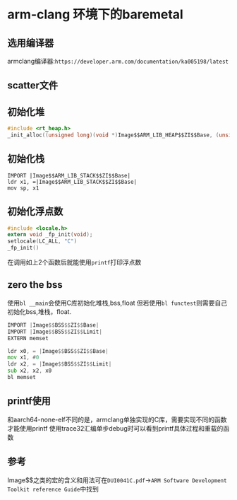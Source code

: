 # arm-clang 环境下的baremetal

## 选用编译器
armclang编译器:`https://developer.arm.com/documentation/ka005198/latest`


## scatter文件

## 初始化堆
```c
#include <rt_heap.h>
_init_alloc((unsigned long)(void *)Image$$ARM_LIB_HEAP$$ZI$$Base, (unsigned long)(void *)Image$$ARM_LIB_HEAP$$ZI$$Base + 0x1000)
```
## 初始化栈
```
IMPORT |Image$$ARM_LIB_STACK$$ZI$$Base|
ldr x1, =|Image$$ARM_LIB_STACK$$ZI$$Base|
mov sp, x1
```

## 初始化浮点数
```c
#include <locale.h>
extern void _fp_init(void);
setlocale(LC_ALL, "C")
_fp_init()
```
在调用如上2个函数后就能使用`printf`打印浮点数

## zero the bss
使用`bl __main`会使用C库初始化堆栈,bss,float 但若使用`bl functest`则需要自己初始化bss,堆栈，float.
```asm
IMPORT |Image$$BSS$$ZI$$Base|
IMPORT |Image$$BSS$$ZI$$Limit|
EXTERN memset

ldr x0, = |Image$$BSS$$ZI$$Base|
mov x1, #0
ldr x2, = |Image$$BSS$$ZI$$Limit|
sub x2, x2, x0
bl memset
```

## printf使用
 和aarch64-none-elf不同的是，armclang单独实现的C库，需要实现不同的函数才能使用printf
 使用trace32汇编单步debug时可以看到printf具体过程和重载的函数

## 参考
 Image$$之类的宏的含义和用法可在`DUI0041C.pdf`->`ARM Software Development Toolkit reference Guide`中找到
